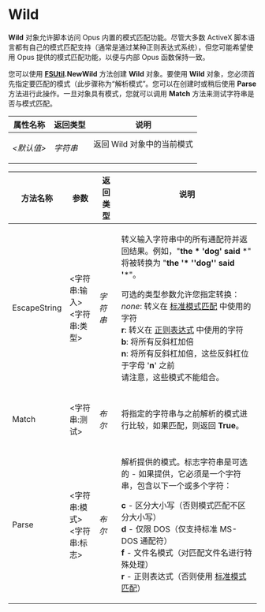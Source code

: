 # Wild

**Wild** 对象允许脚本访问 Opus 内置的模式匹配功能。尽管大多数 ActiveX 脚本语言都有自己的模式匹配支持（通常是通过某种正则表达式系统），但您可能希望使用 Opus 提供的模式匹配功能，以便与内部 Opus 函数保持一致。

您可以使用 **[FSUtil](fsutil.zh.md).NewWild** 方法创建 **Wild** 对象。要使用 **Wild** 对象，您必须首先指定要匹配的模式（此步骤称为“解析模式”。您可以在创建时或稍后使用 **Parse** 方法进行此操作。一旦对象具有模式，您就可以调用 **Match** 方法来测试字符串是否与模式匹配。

<table>
<thead><tr><th>
属性名称</th><th>
返回类型</th><th>
说明
</th></tr></thead><tbody><tr><td>

*\<默认值\>*</td><td>

*字符串*</td><td>
返回 Wild 对象中的当前模式
</td></tr></tbody>
</table>

<table>
<thead><tr><th>
方法名称</th><th>

**参数**</th><th>
返回类型</th><th>
说明
</th></tr></thead><tbody><tr><td>
EscapeString</td><td>

\<字符串:输入\>  
\<字符串:类型\></td><td>

*字符串*</td><td>

转义输入字符串中的所有通配符并返回结果。例如，"**the \* 'dog' said** \*" 将被转换为 "**the '\* ''dog'' said '**\*"。

可选的类型参数允许您指定转换：  
*none*: 转义在 [标准模式匹配](../../wildcard_reference/pattern_matching_syntax.zh.md) 中使用的字符  
**r**: 转义在 [正则表达式](../../wildcard_reference/regular_expression_syntax.zh.md) 中使用的字符  
**b**: 将所有反斜杠加倍  
**n**: 将所有反斜杠加倍，这些反斜杠位于字母 '**n**' 之前  
请注意，这些模式不能组合。
</td></tr><tr><td>
Match</td><td>

\<字符串:测试\></td><td>

*布尔*</td><td>

将指定的字符串与之前解析的模式进行比较，如果匹配，则返回 **True**。
</td></tr><tr><td>
Parse</td><td>

\<字符串:模式\>  
\<字符串:标志\></td><td>

*布尔*</td><td>

解析提供的模式。标志字符串是可选的 - 如果提供，它必须是一个字符串，包含以下一个或多个字符：

**c** - 区分大小写（否则模式匹配不区分大小写）  
**d** - 仅限 DOS（仅支持标准 MS-DOS 通配符）  
**f** - 文件名模式（对匹配文件名进行特殊处理）  
**r** - 正则表达式（否则使用 [标准模式匹配](../../wildcard_reference/pattern_matching_syntax.zh.md)）
</td></tr></tbody>
</table>
